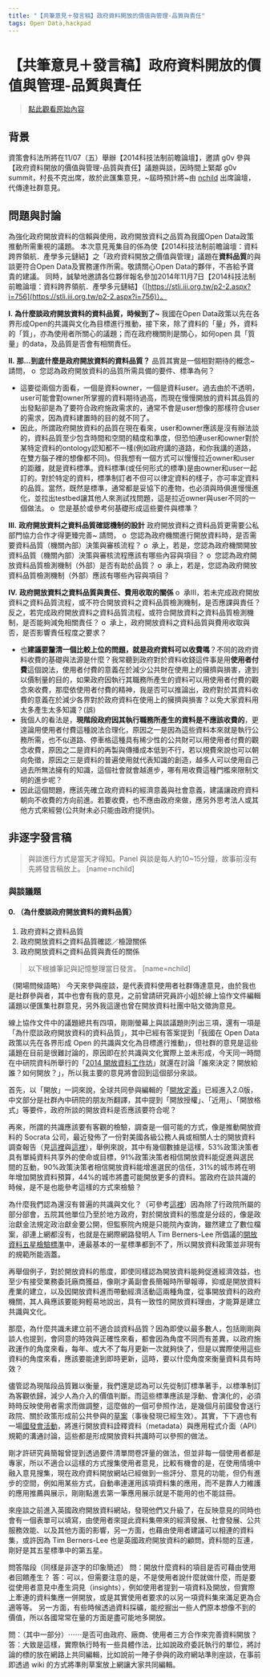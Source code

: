```yaml
---
title: "【共筆意見＋發言稿】政府資料開放的價值與管理-品質與責任"
tags: Open Data,hackpad
---
```


# 【共筆意見＋發言稿】政府資料開放的價值與管理-品質與責任

> [點此觀看原始內容](https://g0v.hackpad.tw/YueF2rBsoXa)

## 背景

資策會科法所將在11/07（五）舉辦【2014科技法制前瞻論壇】，邀請 g0v 參與【政府資料開放的價值與管理-品質與責任】議題與談，因時間上緊鄰 g0v summit，村長不克出席，故於此匯集意見，~屆時預計將~由 [nchild](https://g0v.hackpad.tw/ep/profile/tXyPGAkvFX9) 出席論壇，代傳達社群意見。

## 問題與討論

為強化政府開放資料的信賴與使用，政府開放資料之品質為我國Open Data政策推動所需重視的議題。
本次意見蒐集目的係為使【2014科技法制前瞻論壇：資料跨界領航．產學多元鏈結】之「政府資料開放之價值與管理」議題在**資料品質**的與談更符合Open Data及實務運作所需。敬請關心Open Data的夥伴，不吝給予寶貴的建議。
同時，誠摯地邀請各位夥伴報名參加2014年11月7日【2014科技法制前瞻論壇：資料跨界領航．產學多元鏈結】（[https://stli.iii.org.tw/p2-2.aspx?i=756](https://stli.iii.org.tw/p2-2.aspx?i=756)）。

**I.** **為什麼談政府開放資料的資料品質，時候到了~**
我國在Open Data政策以先在各界形成Open的共識與文化為目標進行推動，接下來，除了資料的「量」外，資料的「質」，亦為使用者所關心的議題；而在政府機關則是關心，如何open 具「質量」的data，及品質是否會有相關責任。

**II.** **那…到底什麼是政府開放資料的資料品質？**
品質其實是一個相對期待的概念~ 請問，
o  您認為政府開放資料的品質所需具備的要件、標準為何？
- 這要從兩個方面看，一個是資料owner，一個是資料user。過去由於不透明，user可能會對owner所掌握的資料期待過高，而現在慢慢開放的資料其品質的出發點卻是為了要符合政府施政需求的，通常不會是user想像的那樣符合user的需求，因為資料建置時的目的就不同了。
- 因此，所謂政府開放資料的品質在現在看來，user和owner應該是沒有辦法談的，資料品質至少包含時間和空間的精度和準度，但恐怕連user和owner對於某特定資料的ontology認知都不一樣(例如政府講的道路，和你我講的道路，在雙方腦子裡的想像都不同)。但我想有一個方式可以慢慢拉近owner和user的距離，就是資料標準。資料標準(或任何形式的標準)是由owner和user一起訂的。對於特定的資料，標準制訂者不但可以律定資料的樣子，亦可率定資料的品質。當然，既然是標準，通常都是妥協下的產物，也必須與時俱進慢慢進化，並拉出testbed讓其他人來測試找問題，這是拉近owner與user不同的一個做法。
o  您是基於或參考何基礎形成這些要件與標準？

**III.** **政府開放資料之資料品質確認機制的設計**
政府開放資料之資料品質更需要公私部門協力合作才得更臻完善~ 請問，
o  您認為政府機關進行開放資料時，是否需要資料品質（機關內部）決策與審核流程？
o  承上，若是，您認為政府機關開放資料品質（機關內部）決策與審核流程應該有哪些內容與項目？
o  您認為政府開放資料品質檢測機制（外部）是否有助於品質？
o  承上，若是，您認為政府開放資料品質檢測機制（外部）應該有哪些內容與項目？

**IV.** **政府開放資料之資料品質與責任、費用收取的關係**
o  承III，若未完成政府開放資料之資料品質流程，或不符合開放資料之資料品質檢測機制，是否應課與責任？反之，若完成政府開放資料之資料品質流程，或符合開放資料之資料品質檢測機制，是否能夠減免相關責任？
o  承上，政府開放資料之資料品質與費用收取與否，是否影響責任程度之要求？
- 也**建議要釐清一個比較上位的問題，就是政府資料可以收費嗎**？不同的政府資料收費的基礎與法源是什麼？我常聽到政府對於資料收錢這件事是用**使用者付費**這個說法，使用者付費的意義在於減少公共財在使用上的擁擠與損害，達到以價制量的目的，如果政府因執行其職務所產生的資料可以用使用者付費的觀念來收費，那麼依使用者付費的精神，我是否可以推論出，政府對於其資料收費的意義在於減少各界對於政府資料在使用上的擁擠與損害？以免大家資料用太多產生太多知識？(誤)
- 我個人的看法是，**現階段政府因其執行職務所產生的資料是不應該收費的**，更遑論用使用者付費這種說法合理化，原因之一是因為這些資料本來就是執行公務所需，也不似道路、停車格這種具有稀少性的公共財可以用使用者付費的觀念收費，原因之二是資料的再製與傳播成本低到不行，若以規費來說也可以朝向免徵，原因之三是資料的普遍使用就代表知識的創造，越多人可以使用自己過去所無法擁有的知識，這個社會就會越進步，哪有用收費這種門檻來限制文明的進步呢？
- 因此這個問題，應該先確立政府資料的經濟意義與社會意義，建議讓政府資料朝向不收費的方向前進。若要收費，也不應由政府來做，應另外思考法人或其他方式來經營(公共財未必只能由政府提供)。

## 非逐字發言稿

> 與談進行方式是當天才得知。Panel 與談是每人約10~15分鐘，故事前沒有先將發言稿放上。
> [name=nchild]


### 與談議題

#### 0\. （為什麼談政府開放資料的資料品質）

1.  政府資料之資料品質
2.  政府開放資料之資料品質確認／檢證關係
3.  政府開放資料之資料品質與責任的關係

> 以下根據筆記與記憶整理當日發言。
> [name=nchild]


（開場問候語略）
今天來參與座談，是代表資料使用者社群傳達意見，由於我也是社群參與者，其中也會有我的意見，之前曾請研究員許小姐於線上協作文件編輯議題以便匯集社群意見，另外我這邊也曾在開放資料社團中貼文徵詢意見。

線上協作文件中的議題總共有四項，剛剛螢幕上與談議題則列出三項，還有一項是「為什麼談政府開放資料的資料品質」，其中已經有答案提到「我國在 Open Data 政策以先在各界形成 Open 的共識與文化為目標進行推動」，但社群的意見是這些議題在目前是很難討論的，原因即在於共識與文化實際上並未形成，今天同一時間在中研院資科所舉行的「[2014 開放資料工作坊](http://odw.kktix.cc/events/odw14)」就還在討論「誰來決定？開放給誰？如何開放？」，所以我主要的意見將會回到這個部分來談。

首先，以「開放」一詞來說，全球共同參與編輯的「[開放定義](http://www.apple.com)」已經進入2.0版，中文部分是社群內中研院的朋友所翻譯，其中提到「開放授權」、「近用」、「開放格式」等要件，政府所談的開放資料是否應該要符合呢？

再來，所謂的共識應該要有客觀的檢驗，調查是一個可能的方式，像是推動開放資料的 Socrata 公司，最近發佈了一份對美國各級公務人員或相關人士的開放資料調查報告（見[這裡](http://discover.socrata.com/rs/socrata/images/%5BSocrata%5D%202014%20Open%20Data%20Benchmark%20Report.pdf?mkt_tok=3RkMMJWWfF9wsRoguqjLZKXonjHpfsX57eUsWqe0lMI%2F0ER3fOvrPUfGjI4ESMVhI%2BSLDwEYGJlv6SgFQrXEMbNp07gLXxA%3D)與[這裡](http://discover.socrata.com/rs/socrata/images/%5BInfographic%5D%20Socrata%202014%20Open%20Data%20Benchmark%20Report.pdf)），舉例來說，其中有幾個數據是這樣，53%政策決策者具有單純資料共享外的使命或目標，91%政策決策者相信開放資料能促進與選民間的互動，90%政策決策者相信開放資料能增進選民的信任，31%的城市將在明年增加開放資料預算，44%的城市將盡可能開放更多的資料。當政府在談共識的時候，是不是也能參考這樣的方式來檢驗？

為什麼我們認為還沒有普遍的共識與文化？（可參考[這裡](http://www.opendata4tw.org.tw/article_detail.php?id=8&aid=62)）因為除了行政院所屬的部分部會，五院其他單位乃至於地方政府，對於開放資料的態度是分歧的，像是政治獻金法規定政治獻金要公開，但監察院內規是只能院內查詢，雖然建立了數位檔案，卻連上網都沒有，也就是在網際網路發明人 Tim Berners-Lee 所倡議的[開放資料五星檢驗標準](http://5stardata.info)中，連最基本的一星標準都到不了，所以開放資料政策並非現有的規範所能涵蓋。

再舉個例子，對於開放資料的態度，即使同樣認為開放資料能夠促進經濟效益，也至少有接受業務委託廠商獲益，像剛才黃副會長簡報時所舉報導，抑或是開放資料產業的建立，以及因開放資料進而帶動經濟活動這兩種角度，從事開放資料的政府機關，其人員應該要能夠輕易地說出，具有一致性的開放資料理由，才能算是建立共識與文化。

那麼，為什麼共識未建立前不適合談資料品質？因為即使以最多數人，包括剛剛與談人也提到，會同意的時效與正確性來看，都會因為角度不同而有差異，以政府施政運作的角度來看，每年、或大不了每月更新一次就夠快了，但是以實際使用這些資料的角度來看，應該要能達到即時更新，這時，要以什麼角度來衡量資料具有時效？

儘管認為現階段品質難以衡量，我們還是認為可以先從制訂標準著手，以標準制訂為客觀依歸，減少人為介入的價值判斷。而這些標準應該是浮動、會演化的，必須時時反映使用者需求而做調整，這麼做的一個可參照作法，是幾個月前國發會送行政院、關於政策形成前公共參與的[草案](http://www.apple.com)（事後發現已經生效）。其實，下下週也有一場[國發會活動](https://www.facebook.com/events/665869086843878/)，將進行開放資料詮釋資料（metadata）與應用程式介面（API）規範的溝通討論，這些都是形成開放資料共識時可以參照的做法。

剛才許研究員簡報曾提到透過要件清單問卷評量的做法，但並非每一個使用者都是專家，所以不適合以這樣的方式搜集使用者意見，比較有機會的是，在使用情境中融入意見搜集，現在政府資料開放網站已經做到一些評分、意見的功能，但仍有進步的空間，例如用某些方式，自動串連運用該項資料集的應用，而不是靠人力維護的應用推薦與展示，剛剛點進去第一筆應用展示就是不能用的也不能註冊。

來座談之前進入英國政府開放資料網站，發現他們又升級了，在反映意見的同時也會有一個表單可以填寫，由使用者來提此資料集帶來的經濟發展、社會發展、公共服務效能、以及其他方面的影響，另一方面，也藉由使用者建議可以相連的資料集，或許因為 Tim Berners-Lee 也是英國政府開放資料的顧問，資料間的互連，剛好是其五星標準中的第五星。

問答階段（同樣是非逐字的印象簡述）
問：開放什麼資料的項目是否可藉由使用者回饋產生？
答：可以，但需要注意的是，不是使用者說什麼就做什麼，而是要從使用者意見中產生洞見（insights），例如使用者提到一項資料及開放，但實際上牽連的資料集應一併開放，或是其實使用者要求的以另一項資料集來滿足更為合適等等。
另一方面，有些時候透過資料採礦，能挖掘出一些人們原本想像不到的價值，所以各國常常在量的方面是盡可能地多開放。

問：（其中一部分）⋯⋯是否可由政府、廠商、使用者三方合作來完善資料開放？
答：大致是這樣，實際執行時有一些具體作法，比如說政府委託執行的單位，將討論的標的放在網路上共同編輯，比如說前一陣子參與的政府網站準則座談，在事前即透過 wiki 的方式將準則草案放上網讓大家共同編輯。

